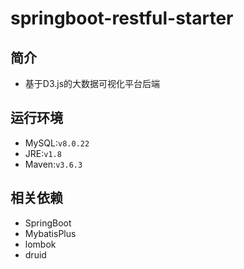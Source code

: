 # springboot-restful-starter
## 简介
- 基于D3.js的大数据可视化平台后端
## 运行环境
- MySQL:`v8.0.22`
- JRE:`v1.8`
- Maven:`v3.6.3`
## 相关依赖
- SpringBoot
- MybatisPlus
- lombok
- druid

